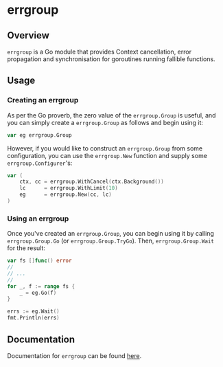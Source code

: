 # errgroup

## Overview

`errgroup` is a Go module that provides Context cancellation, error propagation and synchronisation 
for goroutines running fallible functions.

## Usage

### Creating an errgroup

As per the Go proverb, the zero value of the `errgroup.Group` is useful, and you can simply create
a `errgroup.Group` as follows and begin using it:

```go
var eg errgroup.Group
```

However, if you would like to construct an `errgroup.Group` from some configuration, you can use 
the `errgroup.New` function and supply some `errgroup.Configurer`'s:

```go
var (
    ctx, cc = errgroup.WithCancel(ctx.Background())
    lc      = errgroup.WithLimit(10)
    eg      = errgroup.New(cc, lc)
)
```

### Using an errgroup

Once you've created an `errgroup.Group`, you can begin using it by calling `errgroup.Group.Go` (or
`errgroup.Group.TryGo`). Then, `errgroup.Group.Wait` for the result:  

```go
var fs []func() error
//
// ...
//
for _, f := range fs {
    _ = eg.Go(f)
}

errs := eg.Wait()
fmt.Println(errs)
```

## Documentation

Documentation for `errgroup` can be found [here](https://pkg.go.dev/github.com/jordanhasgul/errgroup).
